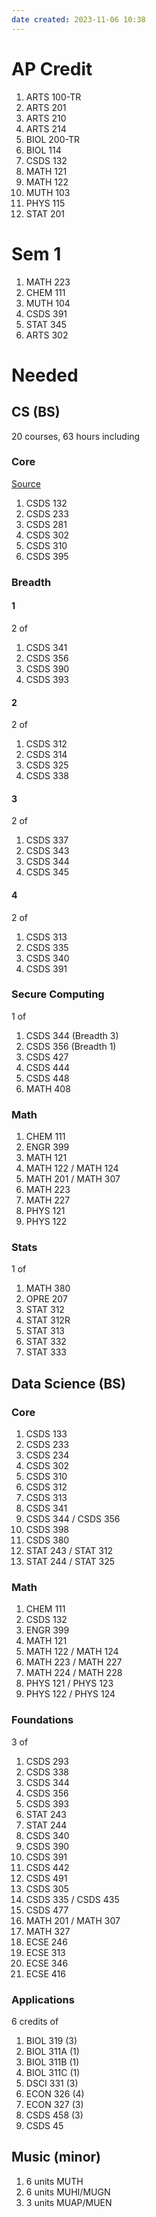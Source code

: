 ```yaml
---
date created: 2023-11-06 10:38
---
```


# AP Credit

1. ARTS 100-TR
2. ARTS 201
3. ARTS 210
4. ARTS 214
5. BIOL 200-TR
6. BIOL 114
7. CSDS 132
8. MATH 121
9. MATH 122
10. MUTH 103
11. PHYS 115
12. STAT 201

# Sem 1

1. MATH 223
2. CHEM 111
3. MUTH 104
4. CSDS 391
5. STAT 345
6. ARTS 302

# Needed

## CS (BS)

20 courses, 63 hours including

### Core

[Source](https://bulletin.case.edu/engineering/computer-data-sciences/computer-science-bs/#programrequirementstext)

1. CSDS 132
2. CSDS 233
3. CSDS 281
4. CSDS 302
5. CSDS 310
6. CSDS 395

### Breadth

#### 1

2 of
1. CSDS 341
2. CSDS 356
3. CSDS 390
4. CSDS 393

#### 2

2 of
1. CSDS 312
2. CSDS 314
3. CSDS 325
4. CSDS 338

#### 3

2 of
1. CSDS 337
2. CSDS 343
3. CSDS 344
4. CSDS 345

#### 4

2 of
1. CSDS 313
2. CSDS 335
3. CSDS 340
4. CSDS 391

### Secure Computing

1 of
1. CSDS 344 (Breadth 3)
2. CSDS 356 (Breadth 1)
3. CSDS 427
4. CSDS 444
5. CSDS 448
6. MATH 408

### Math

1. CHEM 111
2. ENGR 399
3. MATH 121
4. MATH 122 / MATH 124
5. MATH 201 / MATH 307
6. MATH 223
7. MATH 227
8. PHYS 121
9. PHYS 122

### Stats

1 of
1. MATH 380
2. OPRE 207
3. STAT 312
4. STAT 312R
5. STAT 313
6. STAT 332
7. STAT 333

## Data Science (BS)

### Core

1. CSDS 133
2. CSDS 233
3. CSDS 234
4. CSDS 302
5. CSDS 310
6. CSDS 312
7. CSDS 313
8. CSDS 341
9. CSDS 344 / CSDS 356
10. CSDS 398
11. CSDS 380
12. STAT 243 / STAT 312
13. STAT 244 / STAT 325

### Math

1. CHEM 111
2. CSDS 132
3. ENGR 399
4. MATH 121
5. MATH 122 / MATH 124
7. MATH 223 / MATH 227
8. MATH 224 / MATH 228
9. PHYS 121 / PHYS 123
10. PHYS 122 / PHYS 124

### Foundations

3 of
1. CSDS 293
2. CSDS 338
3. CSDS 344
4. CSDS 356
5. CSDS 393
6. STAT 243
7. STAT 244
8. CSDS 340
9. CSDS 390
10. CSDS 391
11. CSDS 442
12. CSDS 491
13. CSDS 305
14. CSDS 335 / CSDS 435
15. CSDS 477
16. MATH 201 / MATH 307
17. MATH 327
18. ECSE 246
19. ECSE 313
20. ECSE 346
21. ECSE 416

### Applications

6 credits of
1. BIOL 319 (3)
2. BIOL 311A (1)
3. BIOL 311B (1)
4. BIOL 311C (1)
5. DSCI 331 (3)
6. ECON 326 (4)
7. ECON 327 (3)
8. CSDS 458 (3)
9. CSDS 45

## Music (minor)

1. 6 units MUTH
2. 6 units MUHI/MUGN
3. 3 units MUAP/MUEN


